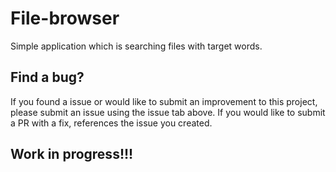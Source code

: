 # File-browser

Simple application which is searching files with target words.

## Find a bug?

If you found a issue or would like to submit an improvement to this project, please submit an issue using the issue tab above. If you would like to submit a PR with a fix, references the issue you created.

## Work in progress!!!

